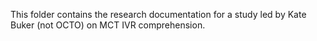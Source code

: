 This folder contains the research documentation for a study led by Kate Buker (not OCTO) on MCT IVR comprehension. 
